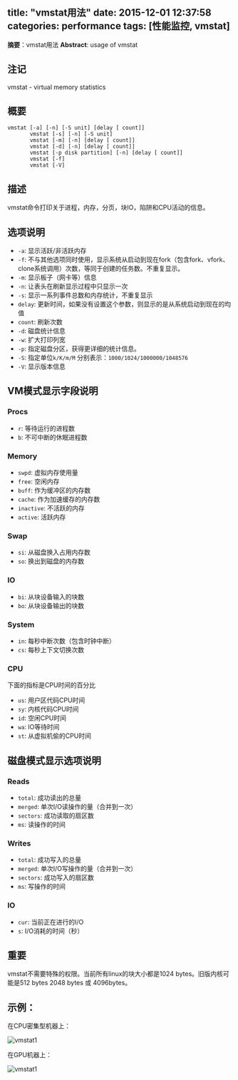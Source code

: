 title: "vmstat用法"
date: 2015-12-01 12:37:58
categories: performance
tags: [性能监控, vmstat]
---
**摘要**：vmstat用法
**Abstract**: usage of vmstat
<!-- more -->
## 注记

vmstat - virtual memory statistics

## 概要

```
vmstat [-a] [-n] [-S unit] [delay [ count]]
       vmstat [-s] [-n] [-S unit]
       vmstat [-m] [-n] [delay [ count]]
       vmstat [-d] [-n] [delay [ count]]
       vmstat [-p disk partition] [-n] [delay [ count]]
       vmstat [-f]
       vmstat [-V]
```

## 描述

vmstat命令打印关于进程，内存，分页，块IO，陷阱和CPU活动的信息。

## 选项说明

* `-a`: 显示活跃/非活跃内存
* `-f`: 不与其他选项同时使用，显示系统从启动到现在fork（包含fork、vfork、clone系统调用）次数，等同于创建的任务数。不重复显示。
* `-m`: 显示板子（网卡等）信息
* `-n`: 让表头在刷新显示过程中只显示一次
* `-s`: 显示一系列事件总数和内存统计，不重复显示
* `delay`: 更新时间，如果没有设置这个参数，则显示的是从系统启动到现在的均值
* `count`: 刷新次数
* `-d`: 磁盘统计信息
* `-w`: 扩大打印列宽
* `-p`: 指定磁盘分区，获得更详细的统计信息。
* `-S`: 指定单位`k/K/m/M` 分别表示：`1000/1024/1000000/1048576` 
* `-V`: 显示版本信息

## VM模式显示字段说明

### Procs

* `r`: 等待运行的进程数
* `b`: 不可中断的休眠进程数

### Memory

* `swpd`: 虚拟内存使用量
* `free`: 空闲内存
* `buff`: 作为缓冲区的内存数
* `cache`: 作为加速缓存的内存数
* `inactive`: 不活跃的内存
* `active`: 活跃内存

### Swap

* `si`: 从磁盘换入占用内存数
* `so`: 换出到磁盘的内存数

### IO

* `bi`: 从块设备输入的块数
* `bo`: 从块设备输出的块数

### System

* `in`: 每秒中断次数（包含时钟中断）
* `cs`: 每秒上下文切换次数

### CPU

下面的指标是CPU时间的百分比

* `us`: 用户区代码CPU时间
* `sy`: 内核代码CPU时间
* `id`: 空闲CPU时间
* `wa`: IO等待时间
* `st`: 从虚拟机偷的CPU时间

## 磁盘模式显示选项说明

### Reads

* `total`: 成功读出的总量
* `merged`: 单次I/O读操作的量（合并到一次）
* `sectors`: 成功读取的扇区数
* `ms`: 读操作的时间

### Writes

* `total`: 成功写入的总量
* `merged`: 单次I/O写操作的量（合并到一次）
* `sectors`: 成功写入的扇区数
* `ms`: 写操作的时间

### IO
* `cur`: 当前正在进行的I/O 
* `s`: I/O消耗的时间（秒）

## 重要

vmstat不需要特殊的权限。当前所有linux的块大小都是1024 bytes。旧版内核可能是512 bytes 2048 bytes 或 4096bytes。


## 示例：

在CPU密集型机器上：

![vmstat1](http://7xi4cl.com1.z0.glb.clouddn.com/images/2015-06-22/1.png)

在GPU机器上：

![vmstat1](http://7xi4cl.com1.z0.glb.clouddn.com/images/2015-06-22/2.png)



